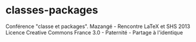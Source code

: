 classes-packages
================

Conférence "classe et packages". Mazangé - Rencontre LaTeX et SHS 2013
Licence Creative Commons France 3.0 - Paternité - Partage à l'identique